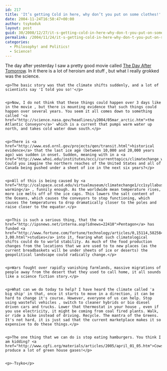 ```yaml
---
id: 217
title: 'It’s getting Cold in here, why don’t you put on some clothes!'
date: 2004-11-24T16:50:47+00:00
author: tsykoduk
layout: post
guid: 30/2008/12/27/it-s-getting-cold-in-here-why-don-t-you-put-on-some-clothes
permalink: /2004/11/24/it-s-getting-cold-in-here-why-don-t-you-put-on-some-clothes/
categories:
  - Philosophy! and Politics!
  - Science!
---
```

<p>The day after yesterday I saw a pretty good movie called <a href="http://www.thedayaftertomorrow.com/">The Day After Tomorrow</a>. In it there is a lot of heroism and stuff , but what I really grokked was the science.</p>


	<p>The basic story was that the climate shifts suddenly, and a lot of scientists say 'I told you so!'</p>


	<p>Now, I do not think that these things could happen over 3 days like in the movie , but there is mounting evidence that such things could happen over several years. You seem it all comes down to something called '<a href="http://science.nasa.gov/headlines/y2004/05mar_arctic.htm">the Atlantic Conveyor</a>' which is a current that pumps warm water up north, and takes cold water down south.</p>


	<p>There is <a href="http://www.esd.ornl.gov/projects/qen/transit.html">historical evidence</a> that the last ice age (between 10,000 and 20,000 years ago) was sudden in onset. Sudden, meaning with in a <a href="http://www.whoi.edu/institutes/occi/currenttopics/climatechange_wef.html">decade</a>. Could you imagine the northern reaches of the United States and all of Canada being pushed under a sheet of ice in the next six years?</p>


	<p>All of this is being caused by <a href="http://calspace.ucsd.edu/virtualmuseum/climatechange1/cc1syllabus.shtml">global warming</a> , funnily enough. As the worldwide mean temperature rises, more ice melts off of the ice caps. This lowers the salt content of the Oceans, which causes the conveyors to stop functioning, which causes the temperatures to drop dramatically closer to the poles and raise closer to the equator.</p>


	<p>This is such a serious thing, that the <a href="http://ipsnews.net/interna.asp?idnews=22410">Pentagon</a> has funded <a href="http://www.fortune.com/fortune/technology/articles/0,15114,582584-3,00.html">studies</a> into it, fearing what such climatological shifts could do to world stability. As much of the food production changes from the locations that we are used to to new places (as the current breadbaskets will be under sheets of ice or deserts) the geopolitical landscape could radically change.</p>


	<p>Wars fought over rapidly vanishing farmlands, massive migrations of people away from the desert that they used to call home, it all sounds like a science fiction story.</p>


	<p>What can we do today to help? I have heard the climate called 'a big ship' in that, once it starts to move in a direction, it can be hard to change it's course. However, everyone of us can help. Stop using wasteful vehicles , switch to cleaner hybrids or bio diesel driven cars and trucks. Lower that thermostat in your house , even if you use electricity, it might be coming from coal fired plants. Walk, or ride a bike instead of driving. Recycle. The mantra of the Greens. It's not hard, it is just sad that the current marketplace makes it so expensive to do these things.</p>


	<p>The one thing that we can do is stop eating hamburgers. You think I am kidding? <a href="http://www.cgfi.org/materials/articles/2005/april_01_05.htm">Cows</a> produce a lot of green house gases!</p>


	<p>-Tsyko</p>